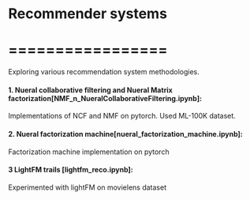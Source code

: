 # Recommender systems
# =================
Exploring various recommendation system methodologies.

#### 1. Nueral collaborative filtering and Nueral Matrix factorization[NMF_n_NueralCollaborativeFiltering.ipynb]: 
Implementations of NCF and NMF on pytorch. Used ML-100K dataset.

#### 2. Nueral factorization machine[nueral_factorization_machine.ipynb]: 
Factorization machine implementation on pytorch

#### 3 LightFM trails [lightfm_reco.ipynb]:
Experimented with lightFM on movielens dataset